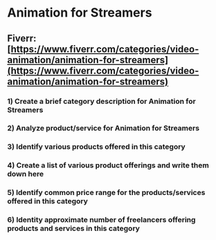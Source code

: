 # Animation for Streamers
## Fiverr: [https://www.fiverr.com/categories/video-animation/animation-for-streamers](https://www.fiverr.com/categories/video-animation/animation-for-streamers)
### 1) Create a brief category description for Animation for Streamers
### 2) Analyze product/service for Animation for Streamers
### 3) Identify various products offered in this category
### 4) Create a list of various product offerings and write them down here
### 5) Identify common price range for the products/services offered in this category
### 6) Identity approximate number of freelancers offering products and services in this category
